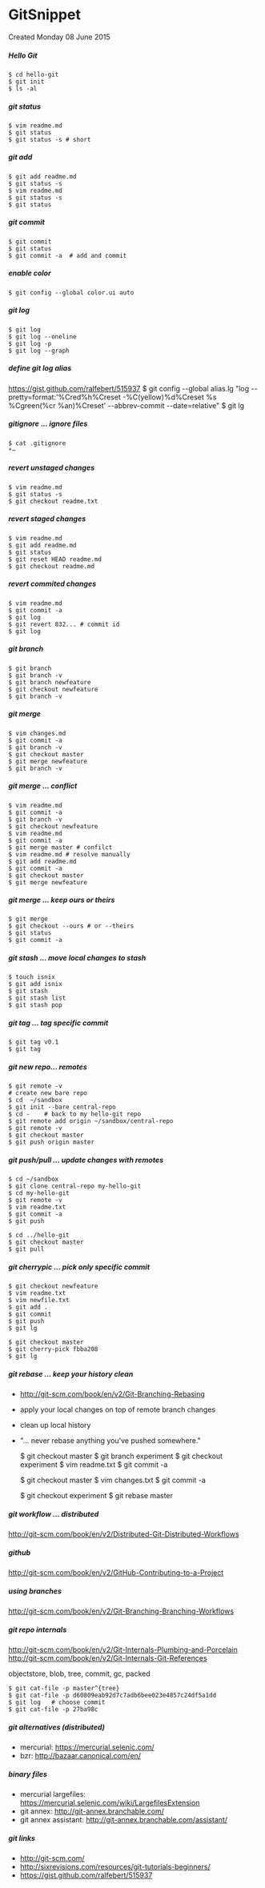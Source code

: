 # GitSnippet
Created Monday 08 June 2015

##### Hello Git
	$ cd hello-git
	$ git init
	$ ls -al


##### git status
	$ vim readme.md
	$ git status
	$ git status -s # short


##### git add
	$ git add readme.md
	$ git status -s
	$ vim readme.md
	$ git status -s
	$ git status


##### git commit
	$ git commit
	$ git status
	$ git commit -a  # add and commit
	
##### enable color
``$ git config --global color.ui auto``

##### git log
	$ git log
	$ git log --oneline
	$ git log -p
	$ git log --graph


##### define git log alias
<https://gist.github.com/ralfebert/515937>
	$ git config --global alias.lg "log --pretty=format:'%Cred%h%Creset -%C(yellow)%d%Creset %s %Cgreen(%cr %an)%Creset' --abbrev-commit --date=relative"
	$ git lg


##### gitignore  ... ignore files

	$ cat .gitignore
	*~


##### revert unstaged changes
	$ vim readme.md
	$ git status -s
	$ git checkout readme.txt


##### revert staged changes
	$ vim readme.md
	$ git add readme.md
	$ git status
	$ git reset HEAD readme.md
	$ git checkout readme.md


##### revert commited changes
	$ vim readme.md
	$ git commit -a
	$ git log
	$ git revert 832... # commit id
	$ git log


##### git branch
	$ git branch
	$ git branch -v
	$ git branch newfeature
	$ git checkout newfeature
	$ git branch -v


##### git merge
	$ vim changes.md
	$ git commit -a
	$ git branch -v
	$ git checkout master
	$ git merge newfeature
	$ git branch -v


##### git merge ... conflict
	$ vim readme.md
	$ git commit -a
	$ git branch -v
	$ git checkout newfeature
	$ vim readme.md
	$ git commit -a
	$ git merge master # confilct
	$ vim readme.md # resolve manually
	$ git add readme.md
	$ git commit -a
	$ git checkout master
	$ git merge newfeature


##### git merge ... keep ours or theirs
	$ git merge
	$ git checkout --ours # or --theirs
	$ git status
	$ git commit -a


##### git stash ... move local changes to stash

	$ touch isnix
	$ git add isnix
	$ git stash
	$ git stash list
	$ git stash pop


##### git tag  ... tag specific commit

	$ git tag v0.1
	$ git tag


##### git new repo... remotes

	$ git remote -v
	# create new bare repo
	$ cd  ~/sandbox 
	$ git init --bare central-repo
	$ cd -    # back to my hello-git repo
	$ git remote add origin ~/sandbox/central-repo
	$ git remote -v
	$ git checkout master
	$ git push origin master


##### git push/pull  ... update changes with remotes

	$ cd ~/sandbox
	$ git clone central-repo my-hello-git
	$ cd my-hello-git
	$ git remote -v
	$ vim readme.txt
	$ git commit -a
	$ git push
	
	$ cd ../hello-git
	$ git checkout master
	$ git pull


##### git cherrypic ... pick only specific commit

	$ git checkout newfeature
	$ vim readme.txt
	$ vim newfile.txt
	$ git add .
	$ git commit
	$ git push
	$ git lg
	
	$ git checkout master
	$ git cherry-pick fbba208
	$ git lg


##### git rebase ... keep your history clean

* <http://git-scm.com/book/en/v2/Git-Branching-Rebasing>
* apply your local changes on top of remote branch changes
* clean up local history
* "... never rebase anything you’ve pushed somewhere."


	$ git checkout master
	$ git branch experiment
	$ git checkout experiment
	$ vim readme.txt
	$ git commit -a
	
	$ git checkout master
	$ vim changes.txt
	$ git commit -a
	
	$ git checkout experiment
	$ git rebase master


##### git workflow ... distributed
<http://git-scm.com/book/en/v2/Distributed-Git-Distributed-Workflows>

##### github
<http://git-scm.com/book/en/v2/GitHub-Contributing-to-a-Project>

##### using branches
<http://git-scm.com/book/en/v2/Git-Branching-Branching-Workflows>

##### git repo internals

<http://git-scm.com/book/en/v2/Git-Internals-Plumbing-and-Porcelain>
<http://git-scm.com/book/en/v2/Git-Internals-Git-References>

objectstore, blob, tree, commit, gc, packed

	$ git cat-file -p master^{tree}
	$ git cat-file -p d60809eab92d7c7adb6bee023e4857c24df5a1dd
	$ git log   # choose commit
	$ git cat-file -p 27ba98c


##### git alternatives (distributed)

* mercurial: <https://mercurial.selenic.com/>
* bzr: <http://bazaar.canonical.com/en/>


##### binary files

* mercurial largefiles: <https://mercurial.selenic.com/wiki/LargefilesExtension>
* git annex: <http://git-annex.branchable.com/>
* git annex assistant: <http://git-annex.branchable.com/assistant/>


##### git links

* <http://git-scm.com/>
* <http://sixrevisions.com/resources/git-tutorials-beginners/>
* <https://gist.github.com/ralfebert/515937>































